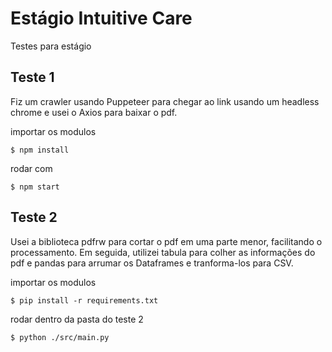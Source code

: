# Estágio Intuitive Care
Testes para estágio

## Teste 1 
Fiz um crawler usando Puppeteer para chegar ao link usando um
headless chrome e usei o Axios para baixar o pdf.



importar os modulos 
```
$ npm install
```
rodar com
```
$ npm start
```

## Teste 2
Usei a biblioteca pdfrw para cortar o pdf em uma parte menor, facilitando o processamento.
Em seguida, utilizei tabula para colher as informações do pdf e pandas para arrumar os Dataframes e tranforma-los para CSV.




importar os modulos
```
$ pip install -r requirements.txt
```
rodar dentro da pasta do teste 2
```
$ python ./src/main.py
```
